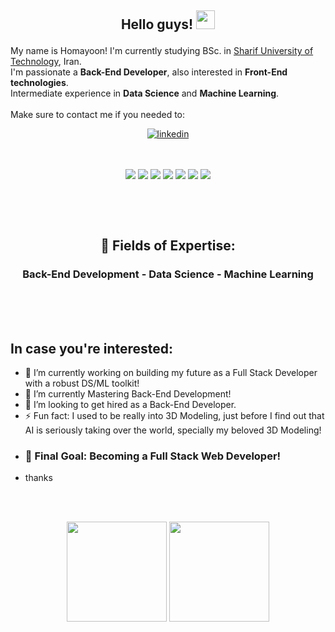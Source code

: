 
<h2><p align="center">Hello guys! <img src="https://raw.githubusercontent.com/MartinHeinz/MartinHeinz/master/wave.gif" width="30px"></h2></p>  

My name is Homayoon! I'm currently studying BSc. in [Sharif University of Technology][sharif], Iran.<br>
I'm passionate a <b>Back-End Developer</b>, also interested in <b>Front-End technologies</b>.<br>
Intermediate experience in <b>Data Science</b> and <b>Machine Learning</b>.<br><br>
Make sure to contact me if you needed to:

[<p align="center"><img align="center" alt="linkedin" src="https://img.shields.io/badge/LinkedIn-0077B5?style=for-the-badge&logo=linkedin&logoColor=white" /></p>][1]

[instaIMG]: https://i.imgur.com/OgUDrnB.png
[1]: https://www.linkedin.com/in/homayoon-alimohammadi/
[mat]: https://en.wikipedia.org/wiki/Materials_science
[sharif]: https://en.wikipedia.org/wiki/Sharif_University_of_Technology
[ds]: https://en.wikipedia.org/wiki/Data_science
[ml]: https://en.wikipedia.org/wiki/Machine_learning


<br/>  
<p align="center">
<img align=center src="https://img.shields.io/badge/Windows-informational?style=flat&logo=Windows&logoColor=white&color=1988ff" />
<img align=center src="https://img.shields.io/badge/Ubuntu-informational?style=flat&logo=Ubuntu&logoColor=white&color=ff5b19" />
<img align=center src="https://img.shields.io/badge/Python-informational?style=flat&logo=Python&logoColor=1f63a6&color=ffff19" />
<img align=center src="https://img.shields.io/badge/Django-informational?style=flat&logo=Django&logoColor=044a16&color=white" />
<img align=center src="https://img.shields.io/badge/HTML-informational?style=flat&logo=5&logoColor=white&color=d41e1e" />
<img align=center src="https://img.shields.io/badge/CSS-informational?style=flat&logo=5&logoColor=white&color=d15f1d" />
<img align=center src="https://img.shields.io/badge/JavaScript-informational?style=flat&logo=JavaScript&logoColor=000000&color=ffeb14" />

<!-- <img align=center src="https://img.shields.io/badge/Interests-MachineLearning-informational?style=flat&logo=Tensorflow&logoColor=white&color=ed8545" /> -->
</p>
<br/> <br><br>
<h2><p align="center">🧐 Fields of Expertise:</h2></p>
<h3><p align='center'>Back-End Development - Data Science - Machine Learning</p></h3>


<!-- ![](https://img.shields.io/badge/OS-Windows-informational?style=flat&logo=Windows&logoColor=white&color=1988ff)
![](https://img.shields.io/badge/OS-Ubuntu-informational?style=flat&logo=Ubuntu&logoColor=white&color=ff5b19)
![](https://img.shields.io/badge/Interests-MachineLearning-informational?style=flat&logo=Tensorflow&logoColor=white&color=ed8545)
![](https://img.shields.io/badge/Code-Python-informational?style=flat&logo=Python&logoColor=white&color=ffff19)       -->
<br/>  
<br/> <br/> 

## In case you're interested:
* 🔭 I’m currently working on building my future as a Full Stack Developer with a robust DS/ML toolkit!  
* 🌱 I’m currently Mastering Back-End Development!  
* 👯 I’m looking to get hired as a Back-End Developer.  
* ⚡ Fun fact: I used to be really into 3D Modeling, just before I find out that AI is seriously taking over the world, specially my beloved 3D Modeling! 
* ### 🎯 Final Goal: Becoming a Full Stack Web Developer!
* thanks

<br/><br/>

<p align="center">
<img height="160em" src="https://github-readme-stats.vercel.app/api?username=TurtlePazzo&theme=vision-friendly-dark&show_icons=true&hide_border=true&&count_private=true&include_all_commits=true" />
<img height="160em" src="https://github-readme-stats.vercel.app/api/top-langs/?username=TurtlePazzo&theme=vision-friendly-dark&show_icons=true&hide_border=true&&count_private=true&include_all_commits=true&langs_count=8" />
</p>
